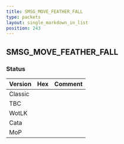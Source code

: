 ```yaml
---
title: SMSG_MOVE_FEATHER_FALL
type: packets
layout: single_markdown_in_list
position: 243
---
```


## SMSG_MOVE_FEATHER_FALL

### Status

Version | Hex | Comment
---------- | ---------- | ---------- 
Classic |  |  
TBC |  |  
WotLK |  |  
Cata |  |  
MoP |  |  